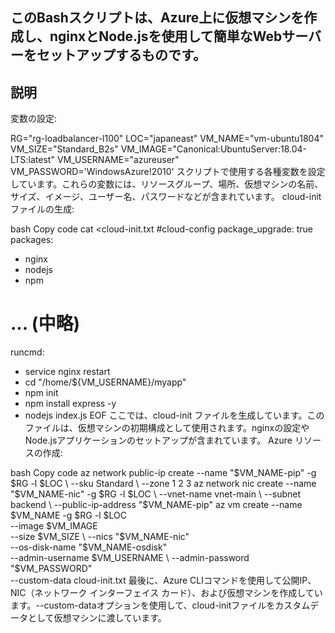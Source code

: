 ## このBashスクリプトは、Azure上に仮想マシンを作成し、nginxとNode.jsを使用して簡単なWebサーバーをセットアップするものです。

## 説明

変数の設定:

RG="rg-loadbalancer-l100"
LOC="japaneast"
VM_NAME="vm-ubuntu1804"
VM_SIZE="Standard_B2s"
VM_IMAGE="Canonical:UbuntuServer:18.04-LTS:latest"
VM_USERNAME="azureuser"
VM_PASSWORD='WindowsAzure!2010'
スクリプトで使用する各種変数を設定しています。これらの変数には、リソースグループ、場所、仮想マシンの名前、サイズ、イメージ、ユーザー名、パスワードなどが含まれています。
cloud-init ファイルの生成:

bash
Copy code
cat <<EOF >cloud-init.txt
#cloud-config
package_upgrade: true
packages:
  - nginx
  - nodejs
  - npm
# ... (中略)
runcmd:
  - service nginx restart
  - cd "/home/${VM_USERNAME}/myapp"
  - npm init
  - npm install express -y
  - nodejs index.js
EOF
ここでは、cloud-init ファイルを生成しています。このファイルは、仮想マシンの初期構成として使用されます。nginxの設定やNode.jsアプリケーションのセットアップが含まれています。
Azure リソースの作成:

bash
Copy code
az network public-ip create --name "$VM_NAME-pip" -g $RG -l $LOC \
    --sku Standard \
    --zone 1 2 3
az network nic create --name "$VM_NAME-nic" -g $RG -l $LOC \
    --vnet-name vnet-main \
    --subnet backend \
    --public-ip-address "$VM_NAME-pip"
az vm create --name $VM_NAME -g $RG -l $LOC \
    --image $VM_IMAGE \
    --size $VM_SIZE \
    --nics "$VM_NAME-nic" \
    --os-disk-name "$VM_NAME-osdisk" \
    --admin-username $VM_USERNAME \
    --admin-password "$VM_PASSWORD" \
    --custom-data cloud-init.txt
最後に、Azure CLIコマンドを使用して公開IP、NIC（ネットワーク インターフェイス カード）、および仮想マシンを作成しています。--custom-dataオプションを使用して、cloud-initファイルをカスタムデータとして仮想マシンに渡しています。